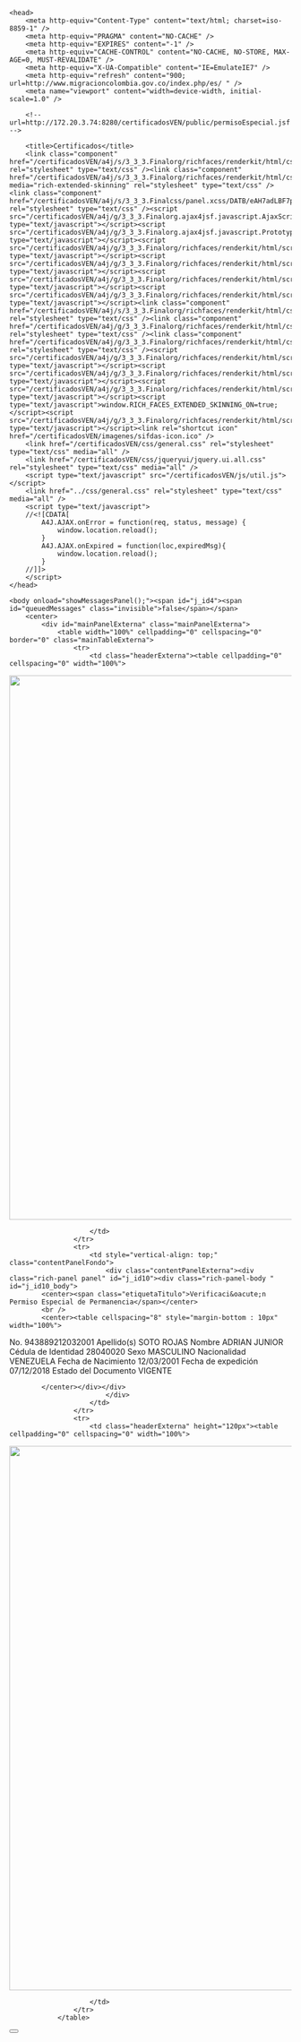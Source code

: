 <?xml version="1.0" encoding="ISO-8859-1"?>
<html xmlns="http://www.w3.org/1999/xhtml">

	<head>
		<meta http-equiv="Content-Type" content="text/html; charset=iso-8859-1" />
		<meta http-equiv="PRAGMA" content="NO-CACHE" />
		<meta http-equiv="EXPIRES" content="-1" />		
		<meta http-equiv="CACHE-CONTROL" content="NO-CACHE, NO-STORE, MAX-AGE=0, MUST-REVALIDATE" />
		<meta http-equiv="X-UA-Compatible" content="IE=EmulateIE7" />
		<meta http-equiv="refresh" content="900; url=http://www.migracioncolombia.gov.co/index.php/es/ " /> 
		<meta name="viewport" content="width=device-width, initial-scale=1.0" />
		
		<!-- url=http://172.20.3.74:8280/certificadosVEN/public/permisoEspecial.jsf	-->
		 
		<title>Certificados</title>
		<link class="component" href="/certificadosVEN/a4j/s/3_3_3.Finalorg/richfaces/renderkit/html/css/basic_both.xcss/DATB/eAH7adLBF7p8hjQAEUYDcw__.jsf;jsessionid=768F3656AF83E49DAB79460535DCF305" rel="stylesheet" type="text/css" /><link class="component" href="/certificadosVEN/a4j/s/3_3_3.Finalorg/richfaces/renderkit/html/css/extended_both.xcss/DATB/eAH7adLBF7p8hjQAEUYDcw__.jsf;jsessionid=768F3656AF83E49DAB79460535DCF305" media="rich-extended-skinning" rel="stylesheet" type="text/css" /><link class="component" href="/certificadosVEN/a4j/s/3_3_3.Finalcss/panel.xcss/DATB/eAH7adLBF7p8hjQAEUYDcw__.jsf;jsessionid=768F3656AF83E49DAB79460535DCF305" rel="stylesheet" type="text/css" /><script src="/certificadosVEN/a4j/g/3_3_3.Finalorg.ajax4jsf.javascript.AjaxScript.jsf" type="text/javascript"></script><script src="/certificadosVEN/a4j/g/3_3_3.Finalorg.ajax4jsf.javascript.PrototypeScript.jsf" type="text/javascript"></script><script src="/certificadosVEN/a4j/g/3_3_3.Finalorg/richfaces/renderkit/html/scripts/utils.js.jsf" type="text/javascript"></script><script src="/certificadosVEN/a4j/g/3_3_3.Finalorg/richfaces/renderkit/html/scripts/browser_info.js.jsf" type="text/javascript"></script><script src="/certificadosVEN/a4j/g/3_3_3.Finalorg/richfaces/renderkit/html/scripts/modalPanel.js.jsf" type="text/javascript"></script><script src="/certificadosVEN/a4j/g/3_3_3.Finalorg/richfaces/renderkit/html/scripts/modalPanelBorders.js.jsf" type="text/javascript"></script><link class="component" href="/certificadosVEN/a4j/s/3_3_3.Finalorg/richfaces/renderkit/html/css/modalPanel.xcss/DATB/eAH7adLBF7p8hjQAEUYDcw__.jsf;jsessionid=768F3656AF83E49DAB79460535DCF305" rel="stylesheet" type="text/css" /><link class="component" href="/certificadosVEN/a4j/g/3_3_3.Finalorg/richfaces/renderkit/html/css/msg.css.jsf" rel="stylesheet" type="text/css" /><link class="component" href="/certificadosVEN/a4j/g/3_3_3.Finalorg/richfaces/renderkit/html/css/msgs.css.jsf" rel="stylesheet" type="text/css" /><script src="/certificadosVEN/a4j/g/3_3_3.Finalorg/richfaces/renderkit/html/scripts/available.js.jsf" type="text/javascript"></script><script src="/certificadosVEN/a4j/g/3_3_3.Finalorg/richfaces/renderkit/html/scripts/jquery/jquery.js.jsf" type="text/javascript"></script><script src="/certificadosVEN/a4j/g/3_3_3.Finalorg/richfaces/renderkit/html/script/controlUtils.js.jsf" type="text/javascript"></script><script type="text/javascript">window.RICH_FACES_EXTENDED_SKINNING_ON=true;</script><script src="/certificadosVEN/a4j/g/3_3_3.Finalorg/richfaces/renderkit/html/scripts/skinning.js.jsf" type="text/javascript"></script><link rel="shortcut icon" href="/certificadosVEN/imagenes/sifdas-icon.ico" />
		<link href="/certificadosVEN/css/general.css" rel="stylesheet" type="text/css" media="all" />
		<link href="/certificadosVEN/css/jqueryui/jquery.ui.all.css" rel="stylesheet" type="text/css" media="all" />
		<script type="text/javascript" src="/certificadosVEN/js/util.js"></script>
		<link href="../css/general.css" rel="stylesheet" type="text/css" media="all" />
		<script type="text/javascript">
		//<![CDATA[
			A4J.AJAX.onError = function(req, status, message) {
		        window.location.reload();
			}
			A4J.AJAX.onExpired = function(loc,expiredMsg){ 
				window.location.reload();
			}
		//]]>
		</script>	
	</head>

	<body onload="showMessagesPanel();"><span id="j_id4"><span id="queuedMessages" class="invisible">false</span></span>
		<center>
			<div id="mainPanelExterna" class="mainPanelExterna">
				<table width="100%" cellpadding="0" cellspacing="0" border="0" class="mainTableExterna">
					<tr>
						<td class="headerExterna"><table cellpadding="0" cellspacing="0" width="100%">
<tbody>
<tr>
<td>
			<img id="image" src="/certificadosVEN/imagenes/cabezotes/CabezoteFormularioUltimo2.PNG" style=" width : 972px;"/></td>
</tr>
</tbody>
</table>

						</td>
					</tr>
					<tr>
						<td style="vertical-align: top;" class="contentPanelFondo">
							<div class="contentPanelExterna"><div class="rich-panel panel" id="j_id10"><div class="rich-panel-body " id="j_id10_body">
			<center><span class="etiquetaTitulo">Verificaci&oacute;n Permiso Especial de Permanencia</span></center>
			<br />
			<center><table cellspacing="8" style="margin-bottom : 10px" width="100%">
<tbody>
<tr>
<td><span class="etiqueta">No.</span></td>
<td><span class="textoOut">943889212032001</span></td>
<td><span class="etiqueta">Apellido(s)</span></td>
<td><span class="textoOut">SOTO ROJAS</span></td>
</tr>
<tr>
<td><span class="etiqueta">Nombre</span></td>
<td><span class="textoOut">ADRIAN JUNIOR</span></td>
<td><span class="etiqueta">C&eacute;dula de Identidad</span></td>
<td><span class="textoOut">28040020</span></td>
</tr>
<tr>
<td><span class="etiqueta">Sexo</span></td>
<td><span class="textoOut">MASCULINO</span></td>
<td><span class="etiqueta">Nacionalidad</span></td>
<td><span class="textoOut">VENEZUELA</span></td>
</tr>
<tr>
<td><span class="etiqueta">Fecha de Nacimiento</span></td>
<td><span class="textoOut">12/03/2001</span></td>
<td><span class="etiqueta">Fecha de expedici&oacute;n</span></td>
<td><span class="textoOut">07/12/2018</span></td>
</tr>
<tr>
<td><span class="etiqueta">Estado del Documento</span></td>
<td><span class="textoOut">VIGENTE</span></td>
</tr>
</tbody>
</table>

			</center></div></div>
							</div>
						</td>
					</tr>
					<tr>
						<td class="headerExterna" height="120px"><table cellpadding="0" cellspacing="0" width="100%">
<tbody>
<tr>
<td>
			<img id="image" src="/certificadosVEN/imagenes/pieDePagina/banner_final_preregistro.jpg" style=" width : 972px;"/></td>
</tr>
</tbody>
</table>

						</td>
					</tr>
				</table>
<form id="messagesForm" name="messagesForm" method="post" action="/certificadosVEN/public/verificacion.jsf;jsessionid=768F3656AF83E49DAB79460535DCF305" enctype="application/x-www-form-urlencoded">
<input type="hidden" name="messagesForm" value="messagesForm" />
<div id="messagesForm:messagesPanel" style="display: none;"><input autocomplete="off" id="messagesForm:messagesPanelOpenedState" name="messagesForm:messagesPanelOpenedState" type="hidden" /><div class="rich-modalpanel " id="messagesForm:messagesPanelContainer" style="position: absolute; display: none; z-index: 100; background-color: inherit;"><div class="rich-mpnl-mask-div-opaque rich-mpnl-mask-div" id="messagesForm:messagesPanelDiv" style="z-index: -1;"><button class="rich-mpnl-button" id="messagesForm:messagesPanelFirstHref"></button></div><div class="rich-mpnl-panel"><div class="rich-mp-container" id="messagesForm:messagesPanelCDiv" style="position: absolute; left: 0px; top: 0px; z-index: 9;"><div class="rich-mpnl-shadow" id="messagesForm:messagesPanelShadowDiv"></div><div class=" rich-mpnl-content" id="messagesForm:messagesPanelContentDiv"><div class="rich-mpnl-text rich-mpnl-controls "><img id="messagesForm:hidelinkMessages" src="/certificadosVEN/imagenes/modal/close.png;jsessionid=768F3656AF83E49DAB79460535DCF305" class="hidelink" /><script type="text/javascript">Richfaces.componentControl.attachAvailable('#messagesForm\\:hidelinkMessages','onclick','#messagesForm\\:messagesPanel','hide')</script></div><table border="0" cellpadding="0" cellspacing="0" class="rich-mp-content-table" id="messagesForm:messagesPanelContentTable" style="width: 550px;height: 250px;"><tr style="height: 1%;"><td class="rich-mpnl-header-cell"><div class="rich-mpnl-text rich-mpnl-header " id="messagesForm:messagesPanelHeader" style="white-space: nowrap;">
	    		<center><span class="panelTitle">Sistema de Permiso de Permanencia para Venezolanos</span>
	        	</center></div></td></tr><tr style="height: 99%"><td class="rich-mpnl-body" valign="top"><div class="rich-panel messagesPanel" id="messagesForm:j_id45"><div class="rich-panel-body " id="messagesForm:j_id45_body">
		      	<br /><dl id="messagesForm:j_id46" class="rich-messages" style="display: none; "><dt></dt></dl></div></div>
	     <br />
	     <center><input id="messagesForm:messagesButton" type="submit" name="messagesForm:messagesButton" value="Aceptar" onclick="document.getElementById('messagesForm:messagesPanel').component.hide(); return false;" class="boton azul" />				
		 </center></td></tr></table></div></div></div><div class="rich-mpnl-mask-div rich-mpnl-mask-div-transparent" id="messagesForm:messagesPanelCursorDiv" style="z-index: -200;"><button class="rich-mpnl-button" id="messagesForm:messagesPanelLastHref"></button></div><script type="text/javascript">new ModalPanel('messagesForm:messagesPanel',
				{
					width: 550,
					height: 250,

					minWidth: -1,
					minHeight: -1,

					resizeable: false,
					moveable: true,

					left: "auto",
					top: "auto",

					zindex: 100,onresize: '',onmove: '',onshow: '',onhide: '',onbeforeshow: '',onbeforehide: '',
					domElementAttachment: "",				
					keepVisualState: false,
					showWhenRendered: false,
					selectBehavior: "disable",

					autosized: true,
					overlapEmbedObjects: false});</script></div><script type="text/javascript"></script></div><input type="hidden" name="javax.faces.ViewState" id="javax.faces.ViewState" value="j_id1" />
</form>
<form id="messagesFormSinInfo" name="messagesFormSinInfo" method="post" action="/certificadosVEN/public/verificacion.jsf;jsessionid=768F3656AF83E49DAB79460535DCF305" enctype="application/x-www-form-urlencoded">
<input type="hidden" name="messagesFormSinInfo" value="messagesFormSinInfo" />
<div id="messagesFormSinInfo:sinInformacion" style="display: none;"><input autocomplete="off" id="messagesFormSinInfo:sinInformacionOpenedState" name="messagesFormSinInfo:sinInformacionOpenedState" type="hidden" /><div class="rich-modalpanel " id="messagesFormSinInfo:sinInformacionContainer" style="position: absolute; display: none; z-index: 100; background-color: inherit;"><div class="rich-mpnl-mask-div-opaque rich-mpnl-mask-div" id="messagesFormSinInfo:sinInformacionDiv" style="z-index: -1;"><button class="rich-mpnl-button" id="messagesFormSinInfo:sinInformacionFirstHref"></button></div><div class="rich-mpnl-panel"><div class="rich-mp-container" id="messagesFormSinInfo:sinInformacionCDiv" style="position: absolute; left: 0px; top: 0px; z-index: 9;"><div class="rich-mpnl-shadow" id="messagesFormSinInfo:sinInformacionShadowDiv"></div><div class=" rich-mpnl-content" id="messagesFormSinInfo:sinInformacionContentDiv"><div class="rich-mpnl-text rich-mpnl-controls "><img id="messagesFormSinInfo:hidelinkMessages" src="/certificadosVEN/imagenes/modal/close.png;jsessionid=768F3656AF83E49DAB79460535DCF305" class="hidelink" /><script type="text/javascript">Richfaces.componentControl.attachAvailable('#messagesFormSinInfo\\:hidelinkMessages','onclick','#messagesForm\\:messagesPanel','hide')</script></div><table border="0" cellpadding="0" cellspacing="0" class="rich-mp-content-table" id="messagesFormSinInfo:sinInformacionContentTable" style="width: 350px;height: 200px;"><tr style="height: 1%;"><td class="rich-mpnl-header-cell"><div class="rich-mpnl-text rich-mpnl-header " id="messagesFormSinInfo:sinInformacionHeader" style="white-space: nowrap;">
	    		<center><span class="panelTitle">Sistema de Permiso de Permanencia para Venezolanos</span>
	        	</center></div></td></tr><tr style="height: 99%"><td class="rich-mpnl-body" valign="top"><div class="rich-panel messagesPanel" id="messagesFormSinInfo:j_id68"><div class="rich-panel-body " id="messagesFormSinInfo:j_id68_body">
	    	<center><img src="../imagenes/Informacion.png;jsessionid=768F3656AF83E49DAB79460535DCF305" /><img alt="" class="rich-spacer " height="1" id="messagesFormSinInfo:j_id72" src="/certificadosVEN/a4j/g/3_3_3.Finalimages/spacer.gif.jsf" width="5" /><span class="etiqueta">Lo sentimos, su solicitud para el PEP - RAMV no se pudo llevar a cabo. Por favor cont&aacute;ctese con la Unidad de Gesti&oacute;n del Riesgo.</span>
					<h3><a href="http://rud.gestiondelriesgo.gov.co/home/home.php#">&nbsp;De clic Aqu&iacute;</a></h3>
					<br />        	
		      	<br />
		     </center></div></div>
	     <br />
	     <center><input id="messagesFormSinInfo:messagesButtonSinInfo" type="submit" name="messagesFormSinInfo:messagesButtonSinInfo" value="Aceptar" onclick="document.getElementById('messagesFormSinInfo:sinInformacion').component.hide(); return false;" class="boton azul" />				
		 </center></td></tr></table></div></div></div><div class="rich-mpnl-mask-div rich-mpnl-mask-div-transparent" id="messagesFormSinInfo:sinInformacionCursorDiv" style="z-index: -200;"><button class="rich-mpnl-button" id="messagesFormSinInfo:sinInformacionLastHref"></button></div><script type="text/javascript">new ModalPanel('messagesFormSinInfo:sinInformacion',
				{
					width: 350,
					height: 200,

					minWidth: -1,
					minHeight: -1,

					resizeable: false,
					moveable: true,

					left: "auto",
					top: "auto",

					zindex: 100,onresize: '',onmove: '',onshow: '',onhide: '',onbeforeshow: '',onbeforehide: '',
					domElementAttachment: "",				
					keepVisualState: false,
					showWhenRendered: false,
					selectBehavior: "disable",

					autosized: true,
					overlapEmbedObjects: false});</script></div><script type="text/javascript"></script></div><div id="messagesFormSinInfo:sinInformacionIdPersona" style="display: none;"><input autocomplete="off" id="messagesFormSinInfo:sinInformacionIdPersonaOpenedState" name="messagesFormSinInfo:sinInformacionIdPersonaOpenedState" type="hidden" /><div class="rich-modalpanel " id="messagesFormSinInfo:sinInformacionIdPersonaContainer" style="position: absolute; display: none; z-index: 100; background-color: inherit;"><div class="rich-mpnl-mask-div-opaque rich-mpnl-mask-div" id="messagesFormSinInfo:sinInformacionIdPersonaDiv" style="z-index: -1;"><button class="rich-mpnl-button" id="messagesFormSinInfo:sinInformacionIdPersonaFirstHref"></button></div><div class="rich-mpnl-panel"><div class="rich-mp-container" id="messagesFormSinInfo:sinInformacionIdPersonaCDiv" style="position: absolute; left: 0px; top: 0px; z-index: 9;"><div class="rich-mpnl-shadow" id="messagesFormSinInfo:sinInformacionIdPersonaShadowDiv"></div><div class=" rich-mpnl-content" id="messagesFormSinInfo:sinInformacionIdPersonaContentDiv"><div class="rich-mpnl-text rich-mpnl-controls "><img id="messagesFormSinInfo:hidelinkMessagesIdPersona" src="/certificadosVEN/imagenes/modal/close.png;jsessionid=768F3656AF83E49DAB79460535DCF305" class="hidelink" /><script type="text/javascript">Richfaces.componentControl.attachAvailable('#messagesFormSinInfo\\:hidelinkMessagesIdPersona','onclick','#messagesForm\\:messagesPanel','hide')</script></div><table border="0" cellpadding="0" cellspacing="0" class="rich-mp-content-table" id="messagesFormSinInfo:sinInformacionIdPersonaContentTable" style="width: 350px;height: 200px;"><tr style="height: 1%;"><td class="rich-mpnl-header-cell"><div class="rich-mpnl-text rich-mpnl-header " id="messagesFormSinInfo:sinInformacionIdPersonaHeader" style="white-space: nowrap;">
	    		<center><span class="panelTitle">Sistema de Permiso de Permanencia para Venezolanos</span>
	        	</center></div></td></tr><tr style="height: 99%"><td class="rich-mpnl-body" valign="top"><div class="rich-panel messagesPanel" id="messagesFormSinInfo:j_id86"><div class="rich-panel-body " id="messagesFormSinInfo:j_id86_body">
	    	<center><img src="../imagenes/Informacion.png;jsessionid=768F3656AF83E49DAB79460535DCF305" /><img alt="" class="rich-spacer " height="1" id="messagesFormSinInfo:j_id90" src="/certificadosVEN/a4j/g/3_3_3.Finalimages/spacer.gif.jsf" width="5" /><span class="etiqueta">Lo sentimos el ID PERSONA digitado no est&aacute; registrado en el RAMV. Por tal raz&oacute;n, su solicitud del PEP - RAMV no se puede llevar a cabo. Si usted realiz&oacute; el Registro Administrativo de Migrantes Venezolanos &#8211; RAMV, por favor cont&aacute;ctese con la Unidad de Gesti&oacute;n del Riesgo.</span>
					<h3><a href="http://rud.gestiondelriesgo.gov.co/home/home.php#">&nbsp;De clic Aqu&iacute;</a></h3>
					<br />        	
		      	<br />
		     </center></div></div>
	     <br />
	     <center><input id="messagesFormSinInfo:messagesButtonIdPersona" type="submit" name="messagesFormSinInfo:messagesButtonIdPersona" value="Aceptar" onclick="document.getElementById('messagesFormSinInfo:sinInformacionIdPersona').component.hide(); return false;" class="boton azul" />				
		 </center></td></tr></table></div></div></div><div class="rich-mpnl-mask-div rich-mpnl-mask-div-transparent" id="messagesFormSinInfo:sinInformacionIdPersonaCursorDiv" style="z-index: -200;"><button class="rich-mpnl-button" id="messagesFormSinInfo:sinInformacionIdPersonaLastHref"></button></div><script type="text/javascript">new ModalPanel('messagesFormSinInfo:sinInformacionIdPersona',
				{
					width: 350,
					height: 200,

					minWidth: -1,
					minHeight: -1,

					resizeable: false,
					moveable: true,

					left: "auto",
					top: "auto",

					zindex: 100,onresize: '',onmove: '',onshow: '',onhide: '',onbeforeshow: '',onbeforehide: '',
					domElementAttachment: "",				
					keepVisualState: false,
					showWhenRendered: false,
					selectBehavior: "disable",

					autosized: true,
					overlapEmbedObjects: false});</script></div><script type="text/javascript"></script></div><div id="messagesFormSinInfo:sinInformacionNumFormulario" style="display: none;"><input autocomplete="off" id="messagesFormSinInfo:sinInformacionNumFormularioOpenedState" name="messagesFormSinInfo:sinInformacionNumFormularioOpenedState" type="hidden" /><div class="rich-modalpanel " id="messagesFormSinInfo:sinInformacionNumFormularioContainer" style="position: absolute; display: none; z-index: 100; background-color: inherit;"><div class="rich-mpnl-mask-div-opaque rich-mpnl-mask-div" id="messagesFormSinInfo:sinInformacionNumFormularioDiv" style="z-index: -1;"><button class="rich-mpnl-button" id="messagesFormSinInfo:sinInformacionNumFormularioFirstHref"></button></div><div class="rich-mpnl-panel"><div class="rich-mp-container" id="messagesFormSinInfo:sinInformacionNumFormularioCDiv" style="position: absolute; left: 0px; top: 0px; z-index: 9;"><div class="rich-mpnl-shadow" id="messagesFormSinInfo:sinInformacionNumFormularioShadowDiv"></div><div class=" rich-mpnl-content" id="messagesFormSinInfo:sinInformacionNumFormularioContentDiv"><div class="rich-mpnl-text rich-mpnl-controls "><img id="messagesFormSinInfo:hidelinkMessagesNumFormulario" src="/certificadosVEN/imagenes/modal/close.png;jsessionid=768F3656AF83E49DAB79460535DCF305" class="hidelink" /><script type="text/javascript">Richfaces.componentControl.attachAvailable('#messagesFormSinInfo\\:hidelinkMessagesNumFormulario','onclick','#messagesForm\\:messagesPanel','hide')</script></div><table border="0" cellpadding="0" cellspacing="0" class="rich-mp-content-table" id="messagesFormSinInfo:sinInformacionNumFormularioContentTable" style="width: 350px;height: 200px;"><tr style="height: 1%;"><td class="rich-mpnl-header-cell"><div class="rich-mpnl-text rich-mpnl-header " id="messagesFormSinInfo:sinInformacionNumFormularioHeader" style="white-space: nowrap;">
	    		<center><span class="panelTitle">Sistema de Permiso de Permanencia para Venezolanos</span>
	        	</center></div></td></tr><tr style="height: 99%"><td class="rich-mpnl-body" valign="top"><div class="rich-panel messagesPanel" id="messagesFormSinInfo:j_id104"><div class="rich-panel-body " id="messagesFormSinInfo:j_id104_body">
	    	<center><img src="../imagenes/Informacion.png;jsessionid=768F3656AF83E49DAB79460535DCF305" /><img alt="" class="rich-spacer " height="1" id="messagesFormSinInfo:j_id108" src="/certificadosVEN/a4j/g/3_3_3.Finalimages/spacer.gif.jsf" width="5" /><span class="etiqueta">Lo sentimos el N&Uacute;MERO de FORMULARIO del RAMV no est&aacute; registrado. por esta raz&oacute;n, su solicitud para el PEP - RAMV no se puede llevar a cabo. Si usted realiz&oacute; el Registro Administrativo de Migrantes Venezolanos &#8211; RAMV, por favor cont&aacute;ctese con la Unidad de Gesti&oacute;n del Riesgo.</span>
					<h3><a href="http://rud.gestiondelriesgo.gov.co/home/home.php#">&nbsp;De clic Aqu&iacute;</a></h3>
					<br />        	
		      	<br />
		     </center></div></div>
	     <br />
	     <center><input id="messagesFormSinInfo:messagesButtonNumFormulario" type="submit" name="messagesFormSinInfo:messagesButtonNumFormulario" value="Aceptar" onclick="document.getElementById('messagesFormSinInfo:sinInformacionNumFormulario').component.hide(); return false;" class="boton azul" />				
		 </center></td></tr></table></div></div></div><div class="rich-mpnl-mask-div rich-mpnl-mask-div-transparent" id="messagesFormSinInfo:sinInformacionNumFormularioCursorDiv" style="z-index: -200;"><button class="rich-mpnl-button" id="messagesFormSinInfo:sinInformacionNumFormularioLastHref"></button></div><script type="text/javascript">new ModalPanel('messagesFormSinInfo:sinInformacionNumFormulario',
				{
					width: 350,
					height: 200,

					minWidth: -1,
					minHeight: -1,

					resizeable: false,
					moveable: true,

					left: "auto",
					top: "auto",

					zindex: 100,onresize: '',onmove: '',onshow: '',onhide: '',onbeforeshow: '',onbeforehide: '',
					domElementAttachment: "",				
					keepVisualState: false,
					showWhenRendered: false,
					selectBehavior: "disable",

					autosized: true,
					overlapEmbedObjects: false});</script></div><script type="text/javascript"></script></div><div id="messagesFormSinInfo:sinInformacionNacimiento" style="display: none;"><input autocomplete="off" id="messagesFormSinInfo:sinInformacionNacimientoOpenedState" name="messagesFormSinInfo:sinInformacionNacimientoOpenedState" type="hidden" /><div class="rich-modalpanel " id="messagesFormSinInfo:sinInformacionNacimientoContainer" style="position: absolute; display: none; z-index: 100; background-color: inherit;"><div class="rich-mpnl-mask-div-opaque rich-mpnl-mask-div" id="messagesFormSinInfo:sinInformacionNacimientoDiv" style="z-index: -1;"><button class="rich-mpnl-button" id="messagesFormSinInfo:sinInformacionNacimientoFirstHref"></button></div><div class="rich-mpnl-panel"><div class="rich-mp-container" id="messagesFormSinInfo:sinInformacionNacimientoCDiv" style="position: absolute; left: 0px; top: 0px; z-index: 9;"><div class="rich-mpnl-shadow" id="messagesFormSinInfo:sinInformacionNacimientoShadowDiv"></div><div class=" rich-mpnl-content" id="messagesFormSinInfo:sinInformacionNacimientoContentDiv"><div class="rich-mpnl-text rich-mpnl-controls "><img id="messagesFormSinInfo:hidelinkMessagesNacimiento" src="/certificadosVEN/imagenes/modal/close.png;jsessionid=768F3656AF83E49DAB79460535DCF305" class="hidelink" /><script type="text/javascript">Richfaces.componentControl.attachAvailable('#messagesFormSinInfo\\:hidelinkMessagesNacimiento','onclick','#messagesForm\\:messagesPanel','hide')</script></div><table border="0" cellpadding="0" cellspacing="0" class="rich-mp-content-table" id="messagesFormSinInfo:sinInformacionNacimientoContentTable" style="width: 350px;height: 200px;"><tr style="height: 1%;"><td class="rich-mpnl-header-cell"><div class="rich-mpnl-text rich-mpnl-header " id="messagesFormSinInfo:sinInformacionNacimientoHeader" style="white-space: nowrap;">
	    		<center><span class="panelTitle">Sistema de Permiso de Permanencia para Venezolanos</span>
	        	</center></div></td></tr><tr style="height: 99%"><td class="rich-mpnl-body" valign="top"><div class="rich-panel messagesPanel" id="messagesFormSinInfo:j_id122"><div class="rich-panel-body " id="messagesFormSinInfo:j_id122_body">
	    	<center><img src="../imagenes/Informacion.png;jsessionid=768F3656AF83E49DAB79460535DCF305" /><img alt="" class="rich-spacer " height="1" id="messagesFormSinInfo:j_id126" src="/certificadosVEN/a4j/g/3_3_3.Finalimages/spacer.gif.jsf" width="5" /><span class="etiqueta">Lo sentimos la fecha de nacimiento no es correcta, su solicitud para el PEP - RAMV no se pudo llevar a cabo. Por favor cont&aacute;ctese con la Unidad de Gesti&oacute;n del Riesgo.</span>
					<h3><a href="http://rud.gestiondelriesgo.gov.co/home/home.php#">&nbsp;De clic Aqu&iacute;</a></h3>
					<br />        	
		      	<br />
		     </center></div></div>
	     <br />
	     <center><input id="messagesFormSinInfo:messagesButtonNacimiento" type="submit" name="messagesFormSinInfo:messagesButtonNacimiento" value="Aceptar" onclick="document.getElementById('messagesFormSinInfo:sinInformacionNacimiento').component.hide(); return false;" class="boton azul" />				
		 </center></td></tr></table></div></div></div><div class="rich-mpnl-mask-div rich-mpnl-mask-div-transparent" id="messagesFormSinInfo:sinInformacionNacimientoCursorDiv" style="z-index: -200;"><button class="rich-mpnl-button" id="messagesFormSinInfo:sinInformacionNacimientoLastHref"></button></div><script type="text/javascript">new ModalPanel('messagesFormSinInfo:sinInformacionNacimiento',
				{
					width: 350,
					height: 200,

					minWidth: -1,
					minHeight: -1,

					resizeable: false,
					moveable: true,

					left: "auto",
					top: "auto",

					zindex: 100,onresize: '',onmove: '',onshow: '',onhide: '',onbeforeshow: '',onbeforehide: '',
					domElementAttachment: "",				
					keepVisualState: false,
					showWhenRendered: false,
					selectBehavior: "disable",

					autosized: true,
					overlapEmbedObjects: false});</script></div><script type="text/javascript"></script></div><input type="hidden" name="javax.faces.ViewState" id="javax.faces.ViewState" value="j_id1" />
</form>
			</div>
		</center>
	</body>
</html>
